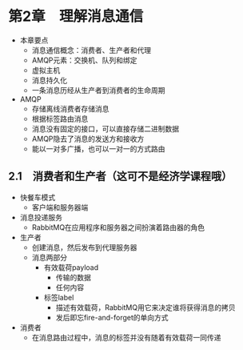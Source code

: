
# 第2章　理解消息通信

* 本章要点
  * 消息通信概念：消费者、生产者和代理
  * AMQP元素：交换机、队列和绑定
  * 虚拟主机
  * 消息持久化
  * 一条消息历经从生产者到消费者的生命周期
* AMQP
  * 存储离线消费者存储消息
  * 根据标签路由消息
  * 消息没有固定的接口，可以直接存储二进制数据
  * AMQP隐去了消息的发送方和接收方
  * 能以一对多广播，也可以一对一的方式路由

## 2.1　消费者和生产者（这可不是经济学课程哦）

* 快餐车模式
  * 客户端和服务器端
* 消息投递服务
  * RabbitMQ在应用程序和服务器之间扮演着路由器的角色
* 生产者
  * 创建消息，然后发布到代理服务器
  * 消息两部分
    * 有效载荷payload
      * 传输的数据
      * 任何内容
    * 标签label
      * 描述有效载荷，RabbitMQ用它来决定谁将获得消息的拷贝
      * 发后即忘fire-and-forget的单向方式
* 消费者
  * 在消息路由过程中，消息的标签并没有随着有效载荷一同传递


